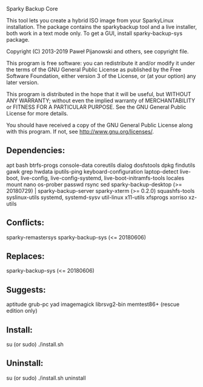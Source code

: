 Sparky Backup Core

This tool lets you create a hybrid ISO image from your SparkyLinux installation. The package contains the sparkybackup tool and a live installer, both work in a text mode only. To get a GUI, install sparky-backup-sys package. 

Copyright (C) 2013-2019 Paweł Pijanowski and others, see copyright file.

This program is free software: you can redistribute it and/or modify
it under the terms of the GNU General Public License as published by
the Free Software Foundation, either version 3 of the License, or
(at your option) any later version.

This program is distributed in the hope that it will be useful,
but WITHOUT ANY WARRANTY; without even the implied warranty of
MERCHANTABILITY or FITNESS FOR A PARTICULAR PURPOSE.  See the
GNU General Public License for more details.

You should have received a copy of the GNU General Public License
along with this program.  If not, see <http://www.gnu.org/licenses/>.

Dependencies:
---------------
apt
bash
btrfs-progs
console-data
coreutils
dialog
dosfstools
dpkg
findutils
gawk
grep
hwdata
iputils-ping
keyboard-configuration
laptop-detect
live-boot, live-config, live-config-systemd, live-boot-initramfs-tools
locales
mount
nano
os-prober
passwd
rsync
sed
sparky-backup-desktop (>= 20180729) | sparky-backup-server
sparky-xterm (>= 0.2.0)
squashfs-tools
syslinux-utils
systemd, systemd-sysv
util-linux
x11-utils
xfsprogs
xorriso
xz-utils

Conflicts:
------------
sparky-remastersys
sparky-backup-sys (<= 20180606)

Replaces:
------------
sparky-backup-sys (<= 20180606)

Suggests:
-------------
aptitude
grub-pc
yad
imagemagick
librsvg2-bin
memtest86+ (rescue edition only)

Install:
-------------
su (or sudo) 
./install.sh

Uninstall:
-------------
su (or sudo)
./install.sh uninstall
